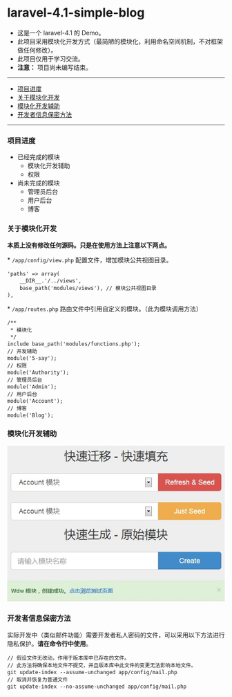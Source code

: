 # laravel-4.1-simple-blog

- 这是一个 laravel-4.1 的 Demo。
- 此项目采用模块化开发方式（最简陋的模块化，利用命名空间机制，不对框架做任何修改）。
- 此项目仅用于学习交流。
- **注意：** 项目尚未编写结束。

---

- [项目进度](#project)
- [关于模块化开发](#modules)
- [模块化开发辅助](#5-say)
- [开发者信息保密方法](#assume-unchanged)

---

<a name="project"></a>
### 项目进度

- 已经完成的模块
  - 模块化开发辅助
  - 权限
- 尚未完成的模块
  - 管理员后台
  - 用户后台
  - 博客

<a name="modules"></a>
### 关于模块化开发

**本质上没有修改任何源码。只是在使用方法上注意以下两点。**

\* `/app/config/view.php` 配置文件，增加模块公共视图目录。

    'paths' => array(
        __DIR__.'/../views',
        base_path('modules/views'), // 模块公共视图目录
    ),

\* `/app/routes.php` 路由文件中引用自定义的模块。（此为模块调用方法）

    /**
     * 模块化
     */
    include base_path('modules/functions.php');
    // 开发辅助
    module('5-say');
    // 权限
    module('Authority');
    // 管理员后台
    module('Admin');
    // 用户后台
    module('Account');
    // 博客
    module('Blog');

<a name="5-say"></a>
### 模块化开发辅助

![模块化开发辅助](/public/assets/img/5-say-modules.jpg "模块化开发辅助")

<a name="assume-unchanged"></a>
### 开发者信息保密方法

实际开发中（类似邮件功能）需要开发者私人密码的文件，可以采用以下方法进行隐私保护。**请在命令行中使用**。

    // 假设文件无改动，作用于版本库中已存在的文件。
    // 此方法将确保本地文件不提交，并且版本库中此文件的变更无法影响本地文件。
    git update-index --assume-unchanged app/config/mail.php
    // 取消并恢复为普通文件
    git update-index --no-assume-unchanged app/config/mail.php

